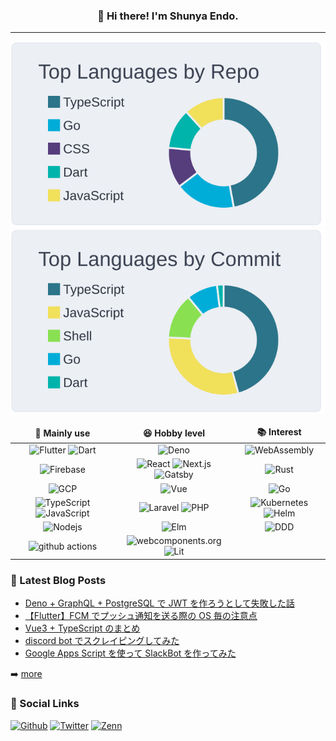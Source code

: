 <h3 align="center">👨 Hi there! I'm Shunya Endo. </h3>

---


<img alt="Github" src="https://raw.githubusercontent.com/esh2n/esh2n/master/profile-summary-card-output/nord_bright/1-repos-per-language.svg" />

<img alt="Github" src="https://raw.githubusercontent.com/esh2n/esh2n/master/profile-summary-card-output/nord_bright/2-most-commit-language.svg" />


<table>
  <thead align="center">
    <tr border: none;>
      <td><b>🦾 Mainly use </b></td>
      <td><b>😆 Hobby level</b></td>
      <td><b>📚 Interest</b></td>
    </tr>
  </thead>
  <tbody>
    <tr>
      <td align="center"><img alt="Flutter" src="https://img.shields.io/badge/Flutter-02569b.svg?&style=flat-square&logo=Flutter&logoColor=white"/> <img alt="Dart" src="https://img.shields.io/badge/Dart-0175C2.svg?&style=flat-square&logo=Dart&logoColor=white"/></td>
      <td align="center"><img alt="Deno" src="https://img.shields.io/badge/Deno-000000.svg?&style=flat-square&logo=Deno&logoColor=white"/></td>
      <td align="center"><img alt="WebAssembly" src="https://img.shields.io/badge/-WebAssembly-654FF0?style=flat-square&logo=WebAssembly&logoColor=white" /></td>
	</tr>
      <td align="center"><img alt="Firebase" src="https://img.shields.io/badge/Firebase-FFCA28.svg?&style=flat-square&logo=Firebase&logoColor=white"/></td>
      <td align="center"><img alt="React" src="https://img.shields.io/badge/-React-45b8d8?style=flat-square&logo=react&logoColor=white" /> <img alt="Next.js" src="https://img.shields.io/badge/-Next.js-000000?style=flat-square&logo=Next.js&logoColor=white" /> <img alt="Gatsby" src="https://img.shields.io/badge/-Gatsby-663399?style=flat-square&logo=Gatsby&logoColor=white" /></td>
      <td align="center"><img alt="Rust" src="https://img.shields.io/badge/-Rust-000000?style=flat-square&logo=Rust&logoColor=white" /></td>
	</tr>
      <td align="center"><img alt="GCP" src="https://img.shields.io/badge/GCP-4285F4.svg?&style=flat-square&logo=Google Cloud&logoColor=white"/></td>
      <td align="center"><img alt="Vue" src="https://img.shields.io/badge/-Vue.js-4FC08D?style=flat-square&logo=Vue.js&logoColor=white" /></td>
      <td align="center"><img alt="Go" src="https://img.shields.io/badge/-Go-00ADD8?style=flat-square&logo=Go&logoColor=white" /></td>
	</tr>
      <td align="center"><img alt="TypeScript" src="https://img.shields.io/badge/TypeScript-3178C6.svg?&style=flat-square&logo=TypeScript&logoColor=white"/> <img alt="JavaScript" src="https://img.shields.io/badge/-JavaScript-F7DF1E?style=flat-square&logo=JavaScript&logoColor=white" /></td>
      <td align="center"><img alt="Laravel" src="https://img.shields.io/badge/-Laravel-FF2D20?style=flat-square&logo=Laravel&logoColor=white" /> <img alt="PHP" src="https://img.shields.io/badge/-PHP-777BB4?style=flat-square&logo=PHP&logoColor=white" /></td>
      <td align="center"><img alt="Kubernetes" src="https://img.shields.io/badge/-Kubernetes-326CE5?style=flat-square&logo=Kubernetes&logoColor=white" /> <img alt="Helm" src="https://img.shields.io/badge/-Helm-0F1689?style=flat-square&logo=Helm&logoColor=white" /></td>
	</tr>
      <td align="center"><img alt="Nodejs" src="https://img.shields.io/badge/-Node.js-43853d?style=flat-square&logo=Node.js&logoColor=white" /></td>
      <td align="center"><img alt="Elm" src="https://img.shields.io/badge/-Elm-1293D8?style=flat-square&logo=Elm&logoColor=white" /></td>
      <td align="center"><img alt="DDD" src="https://img.shields.io/badge/-DDD-000000?style=flat-square&logo=DDD&logoColor=white" /></td>
	</tr>
      <td align="center"><img alt="github actions" src="https://img.shields.io/badge/-Github_Actions-2088FF?style=flat-square&logo=github-actions&logoColor=white" /></td>
      <td align="center"><img alt="webcomponents.org" src="https://img.shields.io/badge/-Web Components-29ABE2?style=flat-square&logo=webcomponents.org&logoColor=white" /> <img alt="Lit" src="https://img.shields.io/badge/-Lit-324FFF?style=flat-square&logo=Lit&logoColor=white" /></td>
      <td align="center"></td>
	</tr>
  </tbody>
</table>

### 📕 Latest Blog Posts

- [Deno + GraphQL + PostgreSQL で JWT を作ろうとして失敗した話](https://www.esh2n.com/posts/deno-tutorial.html)
- [【Flutter】FCM でプッシュ通知を送る際の OS 毎の注意点](https://www.esh2n.com/posts/fcm.html)
- [Vue3 + TypeScript のまとめ](https://www.esh2n.com/posts/vue3-ts.html)
- [discord bot でスクレイピングしてみた](https://www.esh2n.com/posts/puppeteer-discordjs.html)
- [Google Apps Script を使って SlackBot を作ってみた](https://www.esh2n.com/posts/slack-bot.html)

➡️ [more](https://www.esh2n.com/)
### 👀 Social Links
<p>
<a href="https://github.com/esh2n" target="_blank"><img alt="Github" src="https://img.shields.io/badge/GitHub-%2312100E.svg?&style=for-the-badge&logo=Github&logoColor=white" /></a>
<a href="https://twitter.com/esh2n" target="_blank"><img alt="Twitter" src="https://img.shields.io/badge/twitter-%231DA1F2.svg?&style=for-the-badge&logo=twitter&logoColor=white" /></a>
<a href="https://zenn.dev/shunyaendoh1215" target="_blank"><img alt="Zenn" src="https://img.shields.io/badge/Zenn-3EA8FF.svg?&style=for-the-badge&logo=Zenn&logoColor=white" /></a>
</p>
